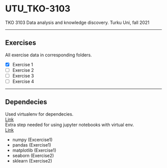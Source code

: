 # UTU_TKO-3103

TKO 3103 Data analysis and knowledge discovery.
Turku Uni, fall 2021

---

## Exercises

All exercise data in corresponding folders.

- [x] Exercise 1
- [ ] Exercise 2
- [ ] Exercise 3
- [ ] Exercise 4

---

## Dependecies

Used virtualenv for dependecies. <br>
[Link](https://virtualenv.pypa.io/en/latest/) <br>
Extra step needed for using jupyter notebooks with virtual env. <br>
[Link](https://anbasile.github.io/posts/2017-06-25-jupyter-venv/)

- numpy (Excercise1)
- pandas (Exercise1)
- matplotlib (Exercise1)
- seaborn (Exercise2)
- sklearn (Exercise2)
